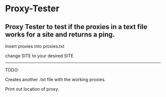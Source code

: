 # Proxy-Tester

Proxy Tester to test if the proxies in a text file works for a site and returns a ping.
-----------------------------------------------------------------------------
Insert proxies into proxies.txt


change SITE to your desired SITE

-----------------------------------------------------------------------------
TODO:

Creates another .txt file with the working proxies.

Print out location of proxy.
